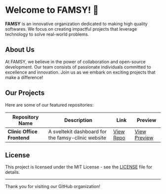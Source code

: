 # Welcome to FAMSY! 🎉

**FAMSY** is an innovative organization dedicated to making high quality softwares. We focus on creating impactful projects that leverage technology to solve real-world problems.

## About Us

At FAMSY, we believe in the power of collaboration and open-source development. Our team consists of passionate individuals committed to excellence and innovation. Join us as we embark on exciting projects that make a difference!

## Our Projects

Here are some of our featured repositories:

| Repository Name | Description | Link | Preview |
|------------------|-------------|------|------|
| **Clinic Office Frontend**   | A sveltekit dashboard for the famsy-clinic website | [View Repo](https://github.com/famsy-co/clinic-frontend) | [View Preview](https://famsy-clinic-office.vercel.app)

## License

This project is licensed under the MIT License - see the [LICENSE](LICENSE) file for details.

---

Thank you for visiting our GitHub organization!

